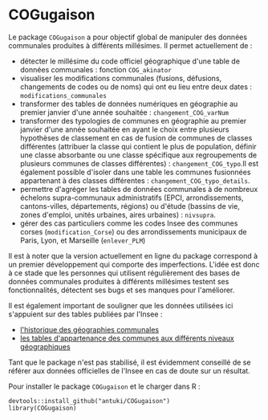 # COGugaison

Le package `COGugaison` a pour objectif global de manipuler des données communales produites à différents millésimes. Il permet actuellement de : 
- détecter le millésime du code officiel géographique d'une table de données communales : fonction `COG_akinator`
- visualiser les modifications communales (fusions, défusions, changements de codes ou de noms) qui ont eu lieu entre deux dates : `modifications_communales`
- transformer des tables de données numériques en géographie au premier janvier d'une année souhaitée : `changement_COG_varNum`
- transformer des typologies de communes en géographie au premier janvier d'une année souhaitée en ayant le choix entre plusieurs hypothèses de classement en cas de fusion de communes de classes différentes (attribuer la classe qui contient le plus de population, définir une classe absorbante ou une classe spécifique aux regroupements de plusieurs communes de classes différentes) : `changement_COG_typo`.Il est également possible d'isoler dans une table les communes fusionnées appartenant à des classes différentes : `changement_COG_typo_details`.
- permettre d'agréger les tables de données communales à de nombreux échelons supra-communaux administratifs (EPCI, arrondissements, cantons-villes, départements, régions) ou d'étude (bassins de vie, zones d'emploi, unités urbaines, aires urbaines) : `nivsupra`.
- gérer des cas particuliers comme les codes Insee des communes corses (`modification_Corse`) ou des arrondissements municipaux de Paris, Lyon, et Marseille (`enlever_PLM`)

Il est à noter que la version actuellement en ligne du package correspond à un premier développement qui comporte  des imperfections. L'idée est donc à ce stade que les personnes qui utilisent régulièrement des bases de données communales produites à différents millésimes testent ses fonctionnalités, détectent ses bugs et ses manques pour l'améliorer.  

Il est également important de souligner que les données utilisées ici s'appuient sur des tables publiées par l'Insee :
- [l'historique des géographies communales](https://www.insee.fr/fr/information/2666684#titre-bloc-11)
- [les tables d'appartenance des communes aux différents niveaux géographiques](https://www.insee.fr/fr/information/2028028)

Tant que le package n'est pas stabilisé, il est évidemment conseillé de se référer aux données officielles de l'Insee en cas de doute sur un résultat.  

Pour installer le package `COGugaison` et le charger dans R :
 
    devtools::install_github("antuki/COGugaison")
    library(COGugaison)
